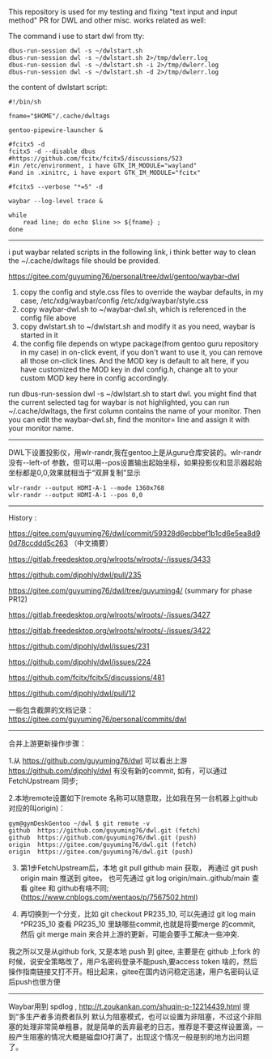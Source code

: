 This repository is used for my testing and fixing "text input and input method" PR for DWL and other misc. works related as well:


The command i use to start dwl from tty:

```
dbus-run-session dwl -s ~/dwlstart.sh
dbus-run-session dwl -s ~/dwlstart.sh 2>/tmp/dwlerr.log
dbus-run-session dwl -s ~/dwlstart.sh -i 2>/tmp/dwlerr.log
dbus-run-session dwl -s ~/dwlstart.sh -d 2>/tmp/dwlerr.log
```


the content of dwlstart script:

```
#!/bin/sh

fname="$HOME"/.cache/dwltags

gentoo-pipewire-launcher &

#fcitx5 -d
fcitx5 -d --disable dbus
#https://github.com/fcitx/fcitx5/discussions/523
#in /etc/environment, i have GTK_IM_MODULE="wayland"
#and in .xinitrc, i have export GTK_IM_MODULE="fcitx"

#fcitx5 --verbose "*=5" -d

waybar --log-level trace &

while
	read line; do echo $line >> ${fname} ;
done
```


-------------------------------------------------------------------------------------------

i put waybar related scripts in the following link, i think better way to clean the ~/.cache/dwltags file should be provided.

https://gitee.com/guyuming76/personal/tree/dwl/gentoo/waybar-dwl

1. copy the config and style.css files to override the waybar defaults, in my case, /etc/xdg/waybar/config  /etc/xdg/waybar/style.css
2. copy waybar-dwl.sh to ~/waybar-dwl.sh, which is referenced in the config file above
3. copy dwlstart.sh to ~/dwlstart.sh and modify it as you need, waybar is started in it
4. the config file depends on wtype package(from gentoo guru repository in my case) in on-click event, if you don't want to use it, you can remove all those on-click lines. And the MOD key is default to alt here, if you have customized the MOD key in dwl config.h, change alt to your custom MOD key here in config accordingly.

run dbus-run-session dwl -s ~/dwlstart.sh to start dwl. you might find that the current selected tag for waybar is not highlighted, you can run ~/.cache/dwltags, the first column contains the name of your monitor. Then you can edit the waybar-dwl.sh, find the monitor= line and assign it with your monitor name.

-------------------------------------------------------------------------------------------

DWL下设置投影仪，用wlr-randr,我在gentoo上是从guru仓库安装的。wlr-randr 没有--left-of 参数，但可以用--pos设置输出起始坐标，如果投影仪和显示器起始坐标都是0,0,效果就相当于“双屏复制”显示

    wlr-randr --output HDMI-A-1 --mode 1360x768
    wlr-randr --output HDMI-A-1 --pos 0,0
-------------------------------------------------------------------------------------------

History :

https://gitee.com/guyuming76/dwl/commit/59328d6ecbbef1b1cd6e5ea8d90d78ccddd5c263 （中文摘要）

https://gitlab.freedesktop.org/wlroots/wlroots/-/issues/3433

https://github.com/djpohly/dwl/pull/235



https://gitee.com/guyuming76/dwl/tree/guyuming4/   (summary for phase PR12)

https://gitlab.freedesktop.org/wlroots/wlroots/-/issues/3427

https://gitlab.freedesktop.org/wlroots/wlroots/-/issues/3422

https://github.com/djpohly/dwl/issues/231

https://github.com/djpohly/dwl/issues/224

https://github.com/fcitx/fcitx5/discussions/481

https://github.com/djpohly/dwl/pull/12



一些包含截屏的文档记录： https://gitee.com/guyuming76/personal/commits/dwl

--------------------------------------------------------------------------------------------
合并上游更新操作步骤：

1.从 https://github.com/guyuming76/dwl  可以看出上游 https://github.com/djpohly/dwl 有没有新的commit, 如有，可以通过 FetchUpstream 同步;

2.本地remote设置如下(remote 名称可以随意取，比如我在另一台机器上github对应的叫origin)：

```
gym@gymDeskGentoo ~/dwl $ git remote -v
github	https://github.com/guyuming76/dwl.git (fetch)
github	https://github.com/guyuming76/dwl.git (push)
origin	https://gitee.com/guyuming76/dwl.git (fetch)
origin	https://gitee.com/guyuming76/dwl.git (push)
```

3. 第1步FetchUpstream后，本地 git pull github main 获取， 再通过 git push origin main 推送到 gitee，
   也可先通过 git log origin/main..github/main 查看 gitee 和 github有啥不同;
   (https://www.cnblogs.com/wentaos/p/7567502.html)


4. 再切换到一个分支，比如 git checkout PR235_10, 可以先通过 git log main ^PR235_10 查看 PR235_10 里缺哪些commit,也就是将要merge 的commit,
   然后 git merge main 来合并上游的更新，可能会要手工解决一些冲突.

我之所以又是从github fork, 又是本地 push 到 gitee, 主要是在 github 上fork 的时候，说安全策略改了，用户名密码登录不能push,要access token 啥的，然后操作指南链接又打不开。相比起来，gitee在国内访问稳定迅速，用户名密码认证后push也很方便

-------------------------------------------------------------------------------------------------
Waybar用到 spdlog ,  http://t.zoukankan.com/shuqin-p-12214439.html 提到“多生产者多消费者队列 默认为阻塞模式，也可以设置为非阻塞，不过这个非阻塞的处理非常简单粗暴，就是简单的丢弃最老的日志，推荐是不要这样设置滴，一般产生阻塞的情况大概是磁盘IO打满了，出现这个情况一般是别的地方出问题了。
